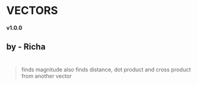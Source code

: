 # VECTORS
#### v1.0.0
## by - Richa
#
> finds magnitude
> also finds distance, dot product and cross product from another vector